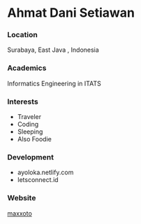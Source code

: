# Ahmat Dani Setiawan

### Location

Surabaya, East Java , Indonesia

### Academics

Informatics Engineering in ITATS

### Interests

- Traveler
- Coding
- Sleeping
- Also Foodie

### Development

- ayoloka.netlify.com
- letsconnect.id

### Website

[maxxoto](https://maxxoto.github.io)
